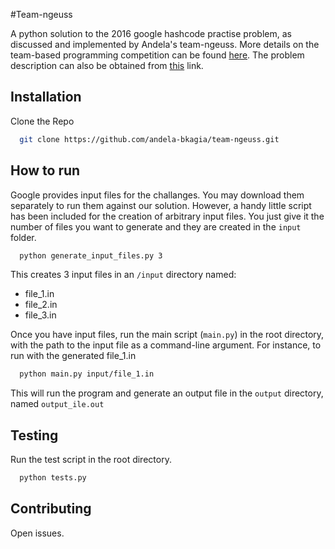 #Team-ngeuss

A python solution to the 2016 google hashcode practise problem, as discussed and implemented by Andela's team-ngeuss.
More details on the team-based programming competition can be found [here](https://hashcode.withgoogle.com/). The problem description can also be obtained from
[this](https://drive.google.com/file/d/0B1GGqiPBaS6AWjF6d0pHOVcxaFU/view?usp=sharing) link.


## Installation

Clone the Repo
```bash
  git clone https://github.com/andela-bkagia/team-ngeuss.git
```


## How to run

Google provides input files for the challanges. You may download them separately to run them against our solution.
However, a handy little script has been included for the creation of arbitrary input files. You just give it the number of files you want to generate and they are created in the `input` folder.
```bash
  python generate_input_files.py 3
```
This creates 3 input files in an `/input` directory named:
  * file_1.in
  * file_2.in
  * file_3.in

Once you have input files, run the main script (`main.py`) in the root directory, with the path to the input file as a command-line argument.
For instance, to run with the generated file_1.in
```bash
  python main.py input/file_1.in
```
This will run the program and generate an output file in the `output` directory, named `output_ile.out`


## Testing

Run the test script in the root directory.
```bash
  python tests.py
```


## Contributing

  Open issues.
